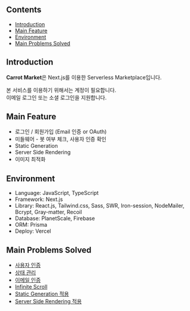 ## Contents

- [Introduction](#introduction)
- [Main Feature](#main-feature)
- [Environment](#environment)
- [Main Problems Solved](#main-problems-solved)

## Introduction

**Carrot Market**은 Next.js를 이용한 Serverless Marketplace입니다.

본 서비스를 이용하기 위해서는 계정이 필요합니다.
<br>
이메일 로그인 또는 소셜 로그인을 지원합니다.

## Main Feature

- 로그인 / 회원가입 (Email 인증 or OAuth)
- 미들웨어 - 봇 여부 체크, 사용자 인증 확인
- Static Generation
- Server Side Rendering
- 이미지 최적화

## Environment

- Language: JavaScript, TypeScript
- Framework: Next.js
- Library: React.js, Tailwind.css, Sass, SWR, Iron-session, NodeMailer, Bcrypt, Gray-matter, Recoil
- Database: PlanetScale, Firebase
- ORM: Prisma
- Deploy: Vercel

## Main Problems Solved

- [사용자 인증](https://github.com/Deemou/carrot-market/wiki/사용자-인증)
- [상태 관리](https://github.com/Deemou/carrot-market/wiki/상태-관리)
- [이메일 인증](https://github.com/Deemou/carrot-market/wiki/이메일-인증)
- [Infinite Scroll](https://github.com/Deemou/carrot-market/wiki/infinite-scroll)
- [Static Generation 적용](https://github.com/Deemou/carrot-market/wiki/static-generation-적용)
- [Server Side Rendering 적용](https://github.com/Deemou/carrot-market/wiki/server-side-rendering-적용)

